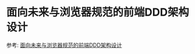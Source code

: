 # 面向未来与浏览器规范的前端DDD架构设计

参考:
[面向未来与浏览器规范的前端DDD架构设计](https://mp.weixin.qq.com/s/Br4cYZ1UDqwcBRKQTBqsMw)
